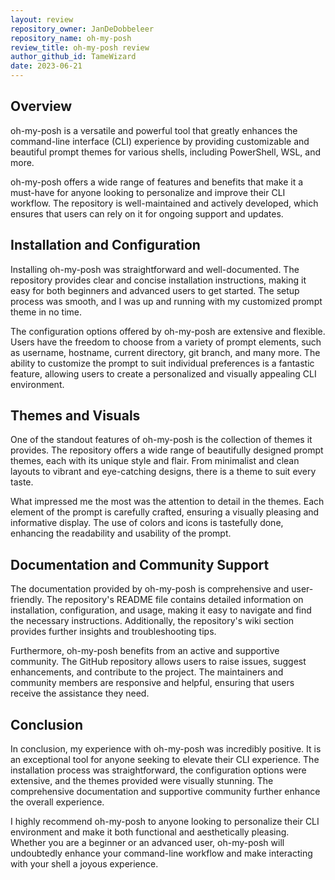 ```yaml
---
layout: review
repository_owner: JanDeDobbeleer
repository_name: oh-my-posh
review_title: oh-my-posh review
author_github_id: TameWizard
date: 2023-06-21
---
```

## Overview
oh-my-posh is a versatile and powerful tool that greatly enhances the command-line interface (CLI) experience by providing customizable and beautiful prompt themes for various shells, including PowerShell, WSL, and more.

oh-my-posh offers a wide range of features and benefits that make it a must-have for anyone looking to personalize and improve their CLI workflow. The repository is well-maintained and actively developed, which ensures that users can rely on it for ongoing support and updates. 

## Installation and Configuration
Installing oh-my-posh was straightforward and well-documented. The repository provides clear and concise installation instructions, making it easy for both beginners and advanced users to get started. The setup process was smooth, and I was up and running with my customized prompt theme in no time.

The configuration options offered by oh-my-posh are extensive and flexible. Users have the freedom to choose from a variety of prompt elements, such as username, hostname, current directory, git branch, and many more. The ability to customize the prompt to suit individual preferences is a fantastic feature, allowing users to create a personalized and visually appealing CLI environment.

## Themes and Visuals
One of the standout features of oh-my-posh is the collection of themes it provides. The repository offers a wide range of beautifully designed prompt themes, each with its unique style and flair. From minimalist and clean layouts to vibrant and eye-catching designs, there is a theme to suit every taste.

What impressed me the most was the attention to detail in the themes. Each element of the prompt is carefully crafted, ensuring a visually pleasing and informative display. The use of colors and icons is tastefully done, enhancing the readability and usability of the prompt.

## Documentation and Community Support
The documentation provided by oh-my-posh is comprehensive and user-friendly. The repository's README file contains detailed information on installation, configuration, and usage, making it easy to navigate and find the necessary instructions. Additionally, the repository's wiki section provides further insights and troubleshooting tips.

Furthermore, oh-my-posh benefits from an active and supportive community. The GitHub repository allows users to raise issues, suggest enhancements, and contribute to the project. The maintainers and community members are responsive and helpful, ensuring that users receive the assistance they need.

## Conclusion
In conclusion, my experience with oh-my-posh was incredibly positive. It is an exceptional tool for anyone seeking to elevate their CLI experience. The installation process was straightforward, the configuration options were extensive, and the themes provided were visually stunning. The comprehensive documentation and supportive community further enhance the overall experience.

I highly recommend oh-my-posh to anyone looking to personalize their CLI environment and make it both functional and aesthetically pleasing. Whether you are a beginner or an advanced user, oh-my-posh will undoubtedly enhance your command-line workflow and make interacting with your shell a joyous experience.

